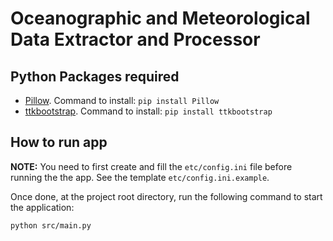 # Oceanographic and Meteorological Data Extractor and Processor

## Python Packages required

* [Pillow](https://pypi.org/project/Pillow/). Command to install: `pip install Pillow`
* [ttkbootstrap](https://pypi.org/project/ttkbootstrap/). Command to install: `pip install ttkbootstrap`


## How to run app

**NOTE:** You need to first create and fill the `etc/config.ini` file before running the the app. 
See the template `etc/config.ini.example`.

Once done, at the project root directory, run the following command to start the application:

``` sh
python src/main.py
```